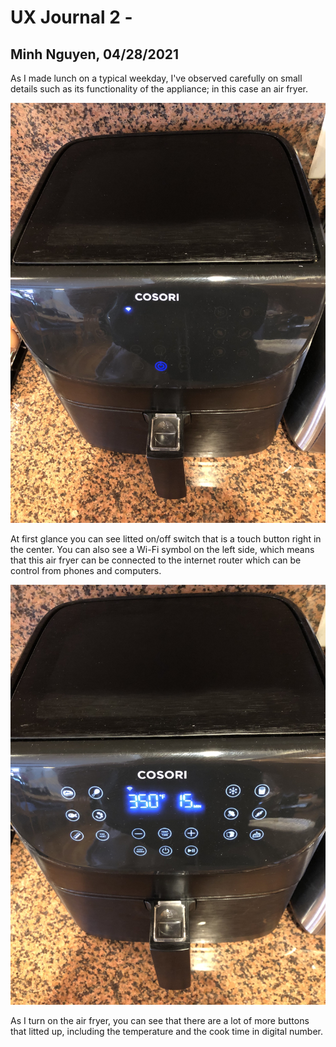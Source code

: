 # UX Journal 2 - 

## Minh Nguyen, 04/28/2021


As I made lunch on a typical weekday, I've observed carefully on small details such as its functionality of the appliance; in this case an air fryer.


![idle](idle.jpg)

At first glance you can see litted on/off switch that is a touch button right in the center. You can also see a Wi-Fi symbol on the left side, which means that this
air fryer can be connected to the internet router which can be control from phones and computers.

![on](on.jpg)

As I turn on the air fryer, you can see that there are a lot of more buttons that litted up, including the temperature and the cook time in digital number.
